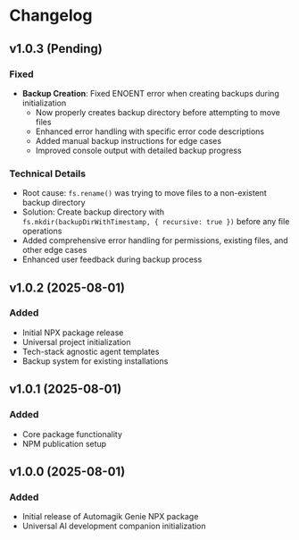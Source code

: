 # Changelog

## v1.0.3 (Pending)

### Fixed
- **Backup Creation**: Fixed ENOENT error when creating backups during initialization
  - Now properly creates backup directory before attempting to move files
  - Enhanced error handling with specific error code descriptions
  - Added manual backup instructions for edge cases
  - Improved console output with detailed backup progress

### Technical Details
- Root cause: `fs.rename()` was trying to move files to a non-existent backup directory
- Solution: Create backup directory with `fs.mkdir(backupDirWithTimestamp, { recursive: true })` before any file operations
- Added comprehensive error handling for permissions, existing files, and other edge cases
- Enhanced user feedback during backup process

## v1.0.2 (2025-08-01)

### Added
- Initial NPX package release
- Universal project initialization
- Tech-stack agnostic agent templates
- Backup system for existing installations

## v1.0.1 (2025-08-01)

### Added
- Core package functionality
- NPM publication setup

## v1.0.0 (2025-08-01)

### Added
- Initial release of Automagik Genie NPX package
- Universal AI development companion initialization